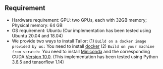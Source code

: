 ## Requirement
* Hardware requirement:
    GPU: two GPUs, each with 32GB memory; Physical memory: 64 GB
* OS requirement:
    Ubuntu (Our implementation has been tested using Ubuntu 20.04 and 18.04)
* We provide two ways to install Tailor:
    (1) `Build on a docker image provided by us:` You need to install
    [docker](https://docs.docker.com/engine/install/ubuntu/)
    (2) `Build on your machine from scratch:` You need to install
    [Miniconda](https://docs.conda.io/projects/conda/en/latest/user-guide/install/linux.html)
    and the corresponding CUDA [Version 10.0](https://www.tensorflow.org/install/source#gpu).
    (This implementation has been tested using Python 3.6.5 and tensorflow 1.14)
